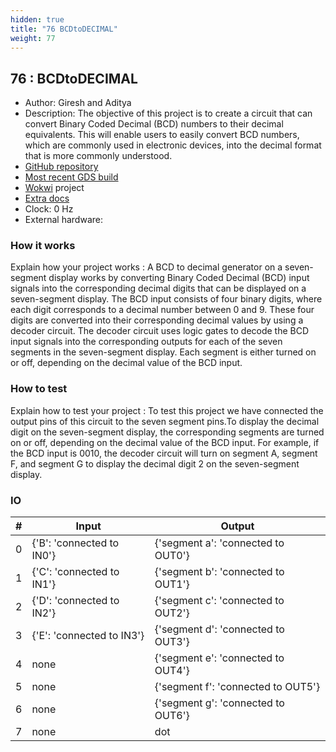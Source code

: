 ```yaml
---
hidden: true
title: "76 BCDtoDECIMAL"
weight: 77
---
```


## 76 : BCDtoDECIMAL

* Author: Giresh and Aditya 
* Description: The objective of this project is to create a circuit that can convert Binary Coded Decimal (BCD) numbers to their decimal equivalents. This will enable users to easily convert BCD numbers, which are commonly used in electronic devices, into the decimal format that is more commonly understood.
* [GitHub repository](https://github.com/MIKEPENCE10CENT/tt03-submission-template)
* [Most recent GDS build](https://github.com/MIKEPENCE10CENT/tt03-submission-template/actions/runs/4773049696)
* [Wokwi](https://wokwi.com/projects/362371515213982721) project
* [Extra docs]()
* Clock: 0 Hz
* External hardware: 



### How it works

Explain how your project works : A BCD to decimal generator on a seven-segment display works by converting Binary Coded Decimal (BCD) input signals into the corresponding decimal digits that can be displayed on a seven-segment display. The BCD input consists of four binary digits, where each digit corresponds to a decimal number between 0 and 9. These four digits are converted into their corresponding decimal values by using a decoder circuit. The decoder circuit uses logic gates to decode the BCD input signals into the corresponding outputs for each of the seven segments in the seven-segment display. Each segment is either turned on or off, depending on the decimal value of the BCD input.


### How to test

Explain how to test your project : To test this project we have connected the output pins of this circuit to the seven segment pins.To display the decimal digit on the seven-segment display, the corresponding segments are turned on or off, depending on the decimal value of the BCD input. For example, if the BCD input is 0010, the decoder circuit will turn on segment A, segment F, and segment G to display the decimal digit 2 on the seven-segment display.


### IO

| # | Input        | Output       |
|---|--------------|--------------|
| 0 | {'B': 'connected to IN0'}  | {'segment a': 'connected to OUT0'} |
| 1 | {'C': 'connected to IN1'}  | {'segment b': 'connected to OUT1'} |
| 2 | {'D': 'connected to IN2'}  | {'segment c': 'connected to OUT2'} |
| 3 | {'E': 'connected to IN3'}  | {'segment d': 'connected to OUT3'} |
| 4 | none  | {'segment e': 'connected to OUT4'} |
| 5 | none  | {'segment f': 'connected to OUT5'} |
| 6 | none  | {'segment g': 'connected to OUT6'} |
| 7 | none  | dot |
